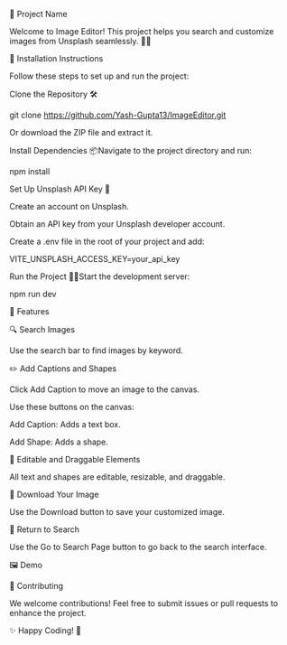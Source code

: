 🌟 Project Name

Welcome to Image Editor! This project helps you search and customize images from Unsplash seamlessly. 🎨✨

🚀 Installation Instructions

Follow these steps to set up and run the project:

Clone the Repository 🛠️

git clone https://github.com/Yash-Gupta13/ImageEditor.git

Or download the ZIP file and extract it.

Install Dependencies 📦Navigate to the project directory and run:

npm install

Set Up Unsplash API Key 🔑

Create an account on Unsplash.

Obtain an API key from your Unsplash developer account.

Create a .env file in the root of your project and add:

VITE_UNSPLASH_ACCESS_KEY=your_api_key

Run the Project 🏃‍♂️Start the development server:

npm run dev

🌟 Features

🔍 Search Images

Use the search bar to find images by keyword.

✏️ Add Captions and Shapes

Click Add Caption to move an image to the canvas.

Use these buttons on the canvas:

Add Caption: Adds a text box.

Add Shape: Adds a shape.

🎨 Editable and Draggable Elements

All text and shapes are editable, resizable, and draggable.

💾 Download Your Image

Use the Download button to save your customized image.

🔄 Return to Search

Use the Go to Search Page button to go back to the search interface.

🖼️ Demo



🤝 Contributing

We welcome contributions! Feel free to submit issues or pull requests to enhance the project.


✨ Happy Coding! 🚀




